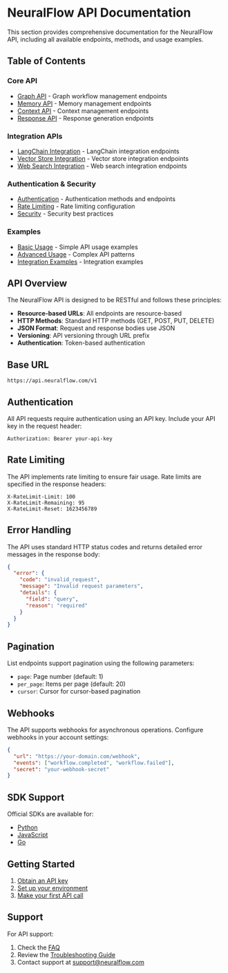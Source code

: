 # NeuralFlow API Documentation

This section provides comprehensive documentation for the NeuralFlow API, including all available endpoints, methods, and usage examples.

## Table of Contents

### Core API
- [Graph API](graph.md) - Graph workflow management endpoints
- [Memory API](memory.md) - Memory management endpoints
- [Context API](context.md) - Context management endpoints
- [Response API](response.md) - Response generation endpoints

### Integration APIs
- [LangChain Integration](langchain.md) - LangChain integration endpoints
- [Vector Store Integration](vector_store.md) - Vector store integration endpoints
- [Web Search Integration](web_search.md) - Web search integration endpoints

### Authentication & Security
- [Authentication](auth.md) - Authentication methods and endpoints
- [Rate Limiting](rate_limiting.md) - Rate limiting configuration
- [Security](security.md) - Security best practices

### Examples
- [Basic Usage](examples/basic.md) - Simple API usage examples
- [Advanced Usage](examples/advanced.md) - Complex API patterns
- [Integration Examples](examples/integration.md) - Integration examples

## API Overview

The NeuralFlow API is designed to be RESTful and follows these principles:

- **Resource-based URLs**: All endpoints are resource-based
- **HTTP Methods**: Standard HTTP methods (GET, POST, PUT, DELETE)
- **JSON Format**: Request and response bodies use JSON
- **Versioning**: API versioning through URL prefix
- **Authentication**: Token-based authentication

## Base URL

```
https://api.neuralflow.com/v1
```

## Authentication

All API requests require authentication using an API key. Include your API key in the request header:

```http
Authorization: Bearer your-api-key
```

## Rate Limiting

The API implements rate limiting to ensure fair usage. Rate limits are specified in the response headers:

```http
X-RateLimit-Limit: 100
X-RateLimit-Remaining: 95
X-RateLimit-Reset: 1623456789
```

## Error Handling

The API uses standard HTTP status codes and returns detailed error messages in the response body:

```json
{
  "error": {
    "code": "invalid_request",
    "message": "Invalid request parameters",
    "details": {
      "field": "query",
      "reason": "required"
    }
  }
}
```

## Pagination

List endpoints support pagination using the following parameters:

- `page`: Page number (default: 1)
- `per_page`: Items per page (default: 20)
- `cursor`: Cursor for cursor-based pagination

## Webhooks

The API supports webhooks for asynchronous operations. Configure webhooks in your account settings:

```json
{
  "url": "https://your-domain.com/webhook",
  "events": ["workflow.completed", "workflow.failed"],
  "secret": "your-webhook-secret"
}
```

## SDK Support

Official SDKs are available for:

- [Python](https://github.com/yavuztopsever/neuralflow-python)
- [JavaScript](https://github.com/yavuztopsever/neuralflow-js)
- [Go](https://github.com/yavuztopsever/neuralflow-go)

## Getting Started

1. [Obtain an API key](auth.md#getting-an-api-key)
2. [Set up your environment](examples/basic.md#setup)
3. [Make your first API call](examples/basic.md#first-call)

## Support

For API support:

1. Check the [FAQ](../guides/faq.md)
2. Review the [Troubleshooting Guide](../guides/troubleshooting.md)
3. Contact support at support@neuralflow.com 
